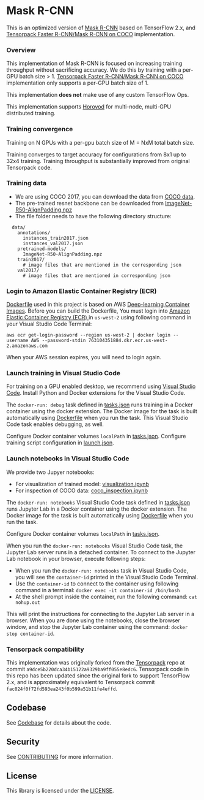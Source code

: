 # Mask R-CNN

This is an optimized version of [Mask R-CNN](https://arxiv.org/pdf/1703.06870.pdf) based on TensorFlow 2.x, and [Tensorpack Faster R-CNN/Mask R-CNN on COCO](https://github.com/tensorpack/tensorpack/blob/master/examples/FasterRCNN/README.md) implementation.

### Overview

This implementation of Mask R-CNN is focused on increasing training throughput without sacrificing accuracy. We do this by training with a per-GPU batch size > 1. [Tensorpack Faster R-CNN/Mask R-CNN on COCO](https://github.com/tensorpack/tensorpack/blob/master/examples/FasterRCNN/README.md) implementation only supports a per-GPU batch size of 1. 

This implementation **does not** make use of any custom TensorFlow Ops.

This implementation supports [Horovod](https://github.com/horovod/horovod) for multi-node, multi-GPU distributed training. 

### Training convergence

Training on N GPUs with a per-gpu batch size of M = NxM total batch size.

Training converges to target accuracy for configurations from 8x1 up to 32x4 training. Training throughput is substantially improved from original Tensorpack code. 

### Training data

* We are using COCO 2017, you can download the data from [COCO data](http://cocodataset.org/#download).
* The pre-trained resnet backbone can be downloaded from [ImageNet-R50-AlignPadding.npz](http://models.tensorpack.com/FasterRCNN/ImageNet-R50-AlignPadding.npz)
* The file folder needs to have the following directory structure:

```
  data/
    annotations/
      instances_train2017.json
      instances_val2017.json
    pretrained-models/
      ImageNet-R50-AlignPadding.npz
    train2017/
      # image files that are mentioned in the corresponding json
    val2017/
      # image files that are mentioned in corresponding json
```

### Login to Amazon Elastic Container Registry (ECR)

[Dockerfile](./Dockerfile) used in this project is based on AWS [Deep-learning Container Images](https://github.com/aws/deep-learning-containers/blob/master/available_images.md). Before you can build the Dockerfile, You must login into [Amazon Elastic Container Registry (ECR) ](https://aws.amazon.com/ecr/) in `us-west-2` using following command in your Visual Studio Code Terminal:

    aws ecr get-login-password --region us-west-2 | docker login --username AWS --password-stdin 763104351884.dkr.ecr.us-west-2.amazonaws.com

When your AWS session expires, you will need to login again.

### Launch training in Visual Studio Code

For training on a GPU enabled desktop, we recommend using [Visual Studio Code](https://code.visualstudio.com/). Install Python and Docker extensions for the Visual Studio Code.

The `docker-run: debug` task defined in [tasks.json](./.vscode/tasks.json) runs training in a Docker container using the docker extension. The Docker image for the task is built automatically using [Dockerfile](./Dockerfile) when you run the task. This Visual Studio Code task enables debugging, as well. 

Configure Docker container volumes `localPath` in [tasks.json](./.vscode/tasks.json). Configure training script configuration in [launch.json](./.vscode/launch.json). 

### Launch notebooks in Visual Studio Code

We provide two Jupyer notebooks:

* For visualization of trained model: [visualization.ipynb](./notebooks/visualization.ipynb)
* For inspection of COCO data: [coco_inspection.ipynb](./notebooks/coco_inspection.ipynb)

The `docker-run: notebooks` Visual Studio Code task defined in [tasks.json](./.vscode/tasks.json) runs Jupyter Lab in a Docker container using the docker extension. The Docker image for the task is built automatically using [Dockerfile](./Dockerfile) when you run the task. 

Configure Docker container volumes `localPath` in [tasks.json](./.vscode/tasks.json). 

When you run the `docker-run: notebooks` Visual Studio Code task, the Jupyter Lab server runs in a detached container. To connect to the Jupyter Lab notebook in your browser, execute following steps:

* When you run the `docker-run: notebooks` task in Visual Studio Code, you will see the `container-id`   printed in the Visual Studio Code Terminal.
* Use the `container-id` to connect to the container using following command in a terminal: `docker exec -it container-id /bin/bash`
* At the shell prompt inside the container, run the following command: `cat nohup.out`

This will print the instructions for connecting to the Jupyter Lab server in a browser. When you are done using the notebooks, close the browser window, and stop the Jupyter Lab container using the command: `docker stop container-id`.

### Tensorpack compatibility

This implementation was originally forked from the [Tensorpack](https://github.com/tensorpack/tensorpack) repo at commit `a9dce5b220dca34b15122a9329ba9ff055e8edc6`. Tensorpack code in this repo has been updated since the original fork to support TensorFlow 2.x, and is approximately equivalent to Tensorpack commit `fac024f0f72fd593ea243f0b599a51b11fe4effd`. 

## Codebase

See [Codebase](./CODEBASE.md) for details about the code.

## Security

See [CONTRIBUTING](CONTRIBUTING.md#security-issue-notifications) for more information.

## License

This library is licensed under the [LICENSE](./LICENSE).
